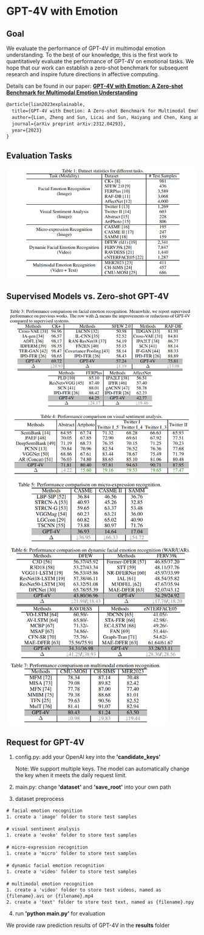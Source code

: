 # GPT-4V with Emotion



## Goal

We evaluate the performance of GPT-4V in multimodal emotion understanding. To the best of our knowledge, this is the first work to quantitatively evaluate the performance of GPT-4V on emotional tasks. We hope that our work can establish a zero-shot benchmark for subsequent research and inspire future directions in affective computing.

Details can be found in our paper: [**GPT-4V with Emotion: A Zero-shot Benchmark for Multimodal Emotion Understanding**](https://arxiv.org/pdf/2312.04293.pdf)

```tex
@article{lian2023explainable,
  title={GPT-4V with Emotion: A Zero-shot Benchmark for Multimodal Emotion Understanding},
  author={Lian, Zheng and Sun, Licai and Sun, Haiyang and Chen, Kang and Wen, Zhuofan and Gu, Hao and Chen, Shun and Liu, Bin and Tao, Jianhua},
  journal={arXiv preprint arXiv:2312.04293},
  year={2023}
}
```



## Evaluation Tasks

![dataset-1](image/dataset-1.png)

## Supervised Models vs. Zero-shot GPT-4V

<img src="image/result1.png" style="zoom:67%;" />

<img src="image/result2.png" style="zoom:67%;" />

<img src="image/result3.png" style="zoom:67%;" />

<img src="image/result4.png" style="zoom:67%;" />

<img src="image/result5.png" style="zoom:67%;" />

## Request for GPT-4V

1. config.py: add your OpenAI key into the **'candidate_keys'**

   Note: We support multiple keys. The model can automatically change the key when it meets the daily request limit.

2. main.py: change **'dataset'** and **'save_root'** into your own path
3. dataset preprocess

```
# facial emotion recognition
1. create a 'image' folder to store test samples

# visual sentiment analysis
1. create a 'evoke' folder to store test samples

# micro-expression recognition
1. create a 'micro' folder to store test samples

# dynamic facial emotion recognition
1. create a 'video' folder to store test samples

# multimodal emotion recognition
1. create a 'video' folder to store test videos, named as {filename}.avi or {filename}.mp4
2. create a 'text' folder to store test text, named as {filename}.npy
```

4. run **'python main.py'** for evaluation

   

We provide raw prediction results of GPT-4V in the **results** folder
